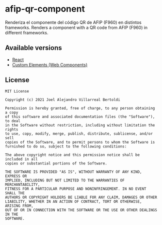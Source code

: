 # afip-qr-component
Renderiza el componente del código QR de AFIP (F960) en distintos frameworks.
Renders a component with a QR code from AFIP (F960) in different frameworks.

## Available versions

- [React](./react)
- [Custom Elements (Web Components)](./web-component)

## License

```
MIT License

Copyright (c) 2021 Joel Alejandro Villarreal Bertoldi

Permission is hereby granted, free of charge, to any person obtaining a copy
of this software and associated documentation files (the "Software"), to deal
in the Software without restriction, including without limitation the rights
to use, copy, modify, merge, publish, distribute, sublicense, and/or sell
copies of the Software, and to permit persons to whom the Software is
furnished to do so, subject to the following conditions:

The above copyright notice and this permission notice shall be included in all
copies or substantial portions of the Software.

THE SOFTWARE IS PROVIDED "AS IS", WITHOUT WARRANTY OF ANY KIND, EXPRESS OR
IMPLIED, INCLUDING BUT NOT LIMITED TO THE WARRANTIES OF MERCHANTABILITY,
FITNESS FOR A PARTICULAR PURPOSE AND NONINFRINGEMENT. IN NO EVENT SHALL THE
AUTHORS OR COPYRIGHT HOLDERS BE LIABLE FOR ANY CLAIM, DAMAGES OR OTHER
LIABILITY, WHETHER IN AN ACTION OF CONTRACT, TORT OR OTHERWISE, ARISING FROM,
OUT OF OR IN CONNECTION WITH THE SOFTWARE OR THE USE OR OTHER DEALINGS IN THE
SOFTWARE.
```
